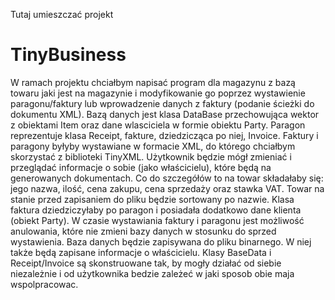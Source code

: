Tutaj umieszczać projekt

# TinyBusiness

W ramach projektu chciałbym napisać program dla magazynu z bazą towaru jaki jest na magazynie i modyfikowanie go poprzez wystawienie paragonu/faktury lub wprowadzenie danych z faktury (podanie ścieżki do dokumentu XML).
Bazą danych jest klasa DataBase przechowująca wektor z obiektami Item oraz dane wlasciciela w formie obiektu Party. Paragon reprezentuje klasa Receipt, fakture, dziedzicząca po niej, Invoice.
Faktury i paragony byłyby wystawiane w formacie XML, do którego chciałbym skorzystać z biblioteki TinyXML.
Użytkownik będzie mógł zmieniać i przeglądać informacje o sobie (jako właścicielu), które będą na generowanych dokumentach.
Co do szczegółów to na towar składałaby się: jego nazwa, ilość, cena zakupu, cena sprzedaży oraz stawka VAT. Towar na stanie przed zapisaniem do pliku będzie sortowany po nazwie.
Klasa faktura dziedziczyłaby po paragon i posiadała dodatkowo dane klienta (obiekt Party). W czasie wystawiania faktury i paragonu jest możliwość anulowania, które nie zmieni bazy danych w stosunku do sprzed wystawienia.
Baza danych będzie zapisywana do pliku binarnego. W niej także będą zapisane informacje o właścicielu.
Klasy BaseData i Receipt/Invoice są skonstruowane tak, by mogły działać od siebie niezależnie i od użytkownika bedzie zależeć w jaki sposob obie maja wspolpracowac.
